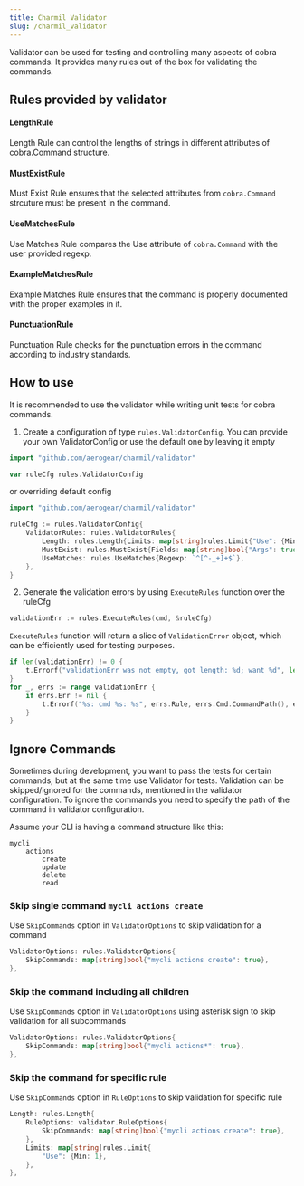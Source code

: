 ```yaml
---
title: Charmil Validator
slug: /charmil_validator
---
```


Validator can be used for testing and controlling many aspects of cobra commands. It provides many rules out of the box for validating the commands.

## Rules provided by validator

#### LengthRule
Length Rule can control the lengths of strings in different attributes of cobra.Command structure.

#### MustExistRule
Must Exist Rule ensures that the selected attributes from `cobra.Command` strcuture must be present in the command.

#### UseMatchesRule
Use Matches Rule compares the Use attribute of `cobra.Command` with the user provided regexp.

#### ExampleMatchesRule
Example Matches Rule ensures that the command is properly documented with the proper examples in it.

#### PunctuationRule
Punctuation Rule checks for the punctuation errors in the command according to industry standards.

## How to use
It is recommended to use the validator while writing unit tests for cobra commands.

1. Create a configuration of type `rules.ValidatorConfig`. You can provide your own ValidatorConfig or use the default one by leaving it empty
```go
import "github.com/aerogear/charmil/validator"

var ruleCfg rules.ValidatorConfig
```
or overriding default config
```go
import "github.com/aerogear/charmil/validator"

ruleCfg := rules.ValidatorConfig{
	ValidatorRules: rules.ValidatorRules{
		Length: rules.Length{Limits: map[string]rules.Limit{"Use": {Min: 1}}},
		MustExist: rules.MustExist{Fields: map[string]bool{"Args": true}},
		UseMatches: rules.UseMatches{Regexp: `^[^-_+]+$`},
	},
}
```
2. Generate the validation errors by using `ExecuteRules` function over the ruleCfg
```go
validationErr := rules.ExecuteRules(cmd, &ruleCfg)
```
`ExecuteRules` function will return a slice of `ValidationError` object, which can be efficiently used for testing purposes.
```go
if len(validationErr) != 0 {
	t.Errorf("validationErr was not empty, got length: %d; want %d", len(validationErr), 0)
}
for _, errs := range validationErr {
	if errs.Err != nil {
		t.Errorf("%s: cmd %s: %s", errs.Rule, errs.Cmd.CommandPath(), errs.Name)
	}
}
```

## Ignore Commands
Sometimes during development, you want to pass the tests for certain commands, but at the same time use Validator for tests. Validation can be skipped/ignored for the commands, mentioned in the validator configuration.
To ignore the commands you need to specify the path of the command in validator configuration.

Assume your CLI is having a command structure like this:
```
mycli
	actions
		create
		update
		delete
		read
```
### Skip single command `mycli actions create`
Use `SkipCommands` option in `ValidatorOptions` to skip validation for a command
```go
ValidatorOptions: rules.ValidatorOptions{
	SkipCommands: map[string]bool{"mycli actions create": true},
},
```

### Skip the command including all children
Use `SkipCommands` option in `ValidatorOptions` using asterisk sign to skip validation for all subcommands
```go
ValidatorOptions: rules.ValidatorOptions{
	SkipCommands: map[string]bool{"mycli actions*": true},
},
```

### Skip the command for specific rule
Use `SkipCommands` option in `RuleOptions` to skip validation for specific rule
```go
Length: rules.Length{
	RuleOptions: validator.RuleOptions{
		SkipCommands: map[string]bool{"mycli actions create": true},
	},
	Limits: map[string]rules.Limit{
		"Use": {Min: 1},
	},
},
```

